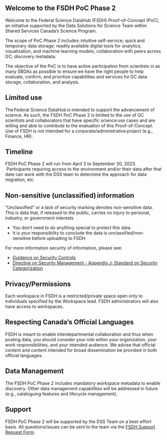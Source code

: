## Welcome to the FSDH PoC Phase 2

Welcome to the Federal Science DataHub (FSDH) Proof-of-Concept (PoC), an initiative supported by the Data Solutions for Science Team within Shared Services Canada’s Science Program. 

The scope of PoC Phase 2 includes: intuitive self-service; quick and temporary data storage; readily available digital tools for analytics, visualization, and machine learning models; collaboration with peers across GC; discovery metadata.

The objective of the PoC is to have active participation from scientists in as many SBDAs as possible to ensure we have the right people to help evaluate, confirm, and prioritize capabilities and services for GC data storage, collaboration, and analysis.

## Limited use

The Federal Science DataHub is intended to support the advancement of science. As such, the FSDH PoC Phase 2 is limited to the use of GC scientists and collaborators that have specific science use cases and are willing and able to contribute to the evaluation of this Proof-of-Concept. Use of FSDH is not intended for a corporate/administrative project (e.g., Finance, HR).

## Timeline  

FSDH PoC Phase 2 will run from April 3 to September 30, 2023.  Participants requiring access to the environment and/or their data after that date can work with the DSS team to determine the approach for data migration, etc. 

## Non-sensitive (unclassified) information

“Unclassified” or a lack of security marking denotes non-sensitive data. This is data that, if released to the public, carries no injury to personal, industry, or government interests

- You don’t need to do anything special to protect this data.
- It is your responsibility to conclude the data is unclassified/non-sensitive before uploading to FSDH

For more information security of information, please see: 
- [Guidance on Security Controls](https://www.gcpedia.gc.ca/wiki/PGS_Security_Controls)
- [Directive on Security Management - Appendix J: Standard on Security Categorization](https://www.tbs-sct.gc.ca/pol/doc-eng.aspx?id=32614)

## Privacy/Permissions 

Each workspace in FSDH is a restricted/private space open only to individuals specified by the Workspace lead. FSDH administrators will also have access to workspaces. 

## Respecting Canada’s Official Languages 

FSDH is meant to enable interdepartmental collaboration and thus when posting data, you should consider your role within your organization, your work responsibilities, and your intended audience. We advise that official content and content intended for broad dissemination be provided in both official languages. 

## Data Management 

The FSDH PoC Phase 2 includes mandatory workspace metadata to enable discovery. Other data management capabilities will be addressed in future (e.g., cataloguing features and lifecycle management).  

## Support

FSDH PoC Phase 2 will be supported by the DSS Team on a best-effort basis. All questions/issues can be sent to the team via the [FSDH Support Request Form](https://forms.office.com/pages/responsepage.aspx?id=lMFb0L-U1kquLh2w8uOPXhksOXzZ73RCp9fVTz4vTU5UNTc1U00yNVUxWVg4SkJGMFVHN1RCTTdQRS4u).
